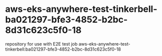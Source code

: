 # aws-eks-anywhere-test-tinkerbell-ba021297-bfe3-4852-b2bc-8d31c623c5f0-18
repository for use with E2E test job aws-eks-anywhere-test-tinkerbell:ba021297-bfe3-4852-b2bc-8d31c623c5f0-18
